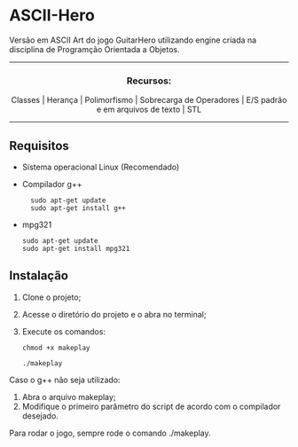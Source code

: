 # ASCII-Hero
Versão em ASCII Art do jogo GuitarHero utilizando engine criada na disciplina de Programção Orientada a Objetos.

<hr/>

<div align="center">

  
### Recursos:
Classes | 
Herança | 
Polimorfismo | 
Sobrecarga de Operadores | 
E/S padrão e em arquivos de texto | 
STL

</div>

<hr/>

## Requisitos

- Sistema operacional Linux (Recomendado)
- Compilador g++
    ```
      sudo apt-get update
      sudo apt-get install g++
    ```

- mpg321
    ```
    sudo apt-get update
    sudo apt-get install mpg321
    ```

## Instalação

1. Clone o projeto;

2. Acesse o diretório do projeto e o abra no terminal;
3. Execute os comandos:
    ```
    chmod +x makeplay
    ```
    ```
    ./makeplay
    ```

 Caso o g++ não seja utilizado:  
 
  1. Abra o arquivo makeplay;
  2. Modifique o primeiro parâmetro do script de acordo com o compilador desejado.

Para rodar o jogo, sempre rode o comando ./makeplay.